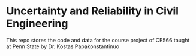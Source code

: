 # Uncertainty and Reliability in Civil Engineering

This repo stores the code and data for the course project of CE566 taught at Penn State by Dr. Kostas Papakonstantinuo
